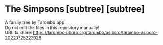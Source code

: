 # The Simpsons [subtree] [subtree]
A family tree by Tarombo app  
Do not edit the files in this repository manually!  
URL to share: https://tarombo.siboro.org/tarombo/asiboro/tarombo-asiboro-20220725223928